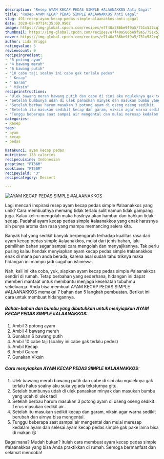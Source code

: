 ```yaml
---
description: "Resep AYAM KECAP PEDAS SIMPLE #ALAANAKKOS Anti Gagal"
title: "Resep AYAM KECAP PEDAS SIMPLE #ALAANAKKOS Anti Gagal"
slug: 491-resep-ayam-kecap-pedas-simple-alaanakkos-anti-gagal
date: 2020-08-07T14:35:00.950Z
image: https://img-global.cpcdn.com/recipes/e7f40a586be9f9a5/751x532cq70/ayam-kecap-pedas-simple-alaanakkos-foto-resep-utama.jpg
thumbnail: https://img-global.cpcdn.com/recipes/e7f40a586be9f9a5/751x532cq70/ayam-kecap-pedas-simple-alaanakkos-foto-resep-utama.jpg
cover: https://img-global.cpcdn.com/recipes/e7f40a586be9f9a5/751x532cq70/ayam-kecap-pedas-simple-alaanakkos-foto-resep-utama.jpg
author: Lida Briggs
ratingvalue: 5
reviewcount: 9
recipeingredient:
- "3 potong ayam"
- "4 bawang merah"
- "6 bawang putih"
- "10 cabe taji soalny ini cabe gak terlalu pedes"
- " Kecap"
- " Garam"
- " Viksin"
recipeinstructions:
- "Ulek bawang merah bawang putih dan cabe di sini aku nguleknya gak terlalu halus soalny aku suka yg ada teksturnya gitu."
- "Setelah bumbunya udah di ulek panaskan minyak dan masukan bumbu yang udah di ulek tadi"
- "Setelah berbau harum masukan 3 potong ayam di oseng oseng sedikit.. Terus masukan sedikit air.."
- "Setelah itu masukan sedikit kecap dan garam, viksin agar warna sedikit berubah dan airnya bisa mengental."
- "Tunggu beberapa saat sampai air mengental dan mulai meresap kedalam ayam dan selesai ayam kecap pedas simple gak pake lama bisa di makan 😘"
categories:
- Resep
tags:
- ayam
- kecap
- pedas

katakunci: ayam kecap pedas 
nutrition: 133 calories
recipecuisine: Indonesian
preptime: "PT36M"
cooktime: "PT50M"
recipeyield: "3"
recipecategory: Dessert

---
```



![AYAM KECAP PEDAS SIMPLE #ALAANAKKOS](https://img-global.cpcdn.com/recipes/e7f40a586be9f9a5/751x532cq70/ayam-kecap-pedas-simple-alaanakkos-foto-resep-utama.jpg)

Lagi mencari inspirasi resep ayam kecap pedas simple #alaanakkos yang unik? Cara membuatnya memang tidak terlalu sulit namun tidak gampang juga. Kalau keliru mengolah maka hasilnya akan hambar dan bahkan tidak sedap. Padahal ayam kecap pedas simple #alaanakkos yang enak harusnya sih punya aroma dan rasa yang mampu memancing selera kita.



Banyak hal yang sedikit banyak berpengaruh terhadap kualitas rasa dari ayam kecap pedas simple #alaanakkos, mulai dari jenis bahan, lalu pemilihan bahan segar sampai cara mengolah dan menyajikannya. Tak perlu pusing kalau hendak menyiapkan ayam kecap pedas simple #alaanakkos enak di mana pun anda berada, karena asal sudah tahu triknya maka hidangan ini mampu jadi suguhan istimewa.


Nah, kali ini kita coba, yuk, siapkan ayam kecap pedas simple #alaanakkos sendiri di rumah. Tetap berbahan yang sederhana, hidangan ini dapat memberi manfaat untuk membantu menjaga kesehatan tubuhmu sekeluarga. Anda bisa membuat AYAM KECAP PEDAS SIMPLE #ALAANAKKOS memakai 7 bahan dan 5 langkah pembuatan. Berikut ini cara untuk membuat hidangannya.

<!--inarticleads1-->

##### Bahan-bahan dan bumbu yang dibutuhkan untuk menyiapkan AYAM KECAP PEDAS SIMPLE #ALAANAKKOS:

1. Ambil 3 potong ayam
1. Ambil 4 bawang merah
1. Gunakan 6 bawang putih
1. Ambil 10 cabe taji (soalny ini cabe gak terlalu pedes)
1. Ambil  Kecap
1. Ambil  Garam
1. Gunakan  Viksin




<!--inarticleads2-->

##### Cara menyiapkan AYAM KECAP PEDAS SIMPLE #ALAANAKKOS:

1. Ulek bawang merah bawang putih dan cabe di sini aku nguleknya gak terlalu halus soalny aku suka yg ada teksturnya gitu.
1. Setelah bumbunya udah di ulek panaskan minyak dan masukan bumbu yang udah di ulek tadi
1. Setelah berbau harum masukan 3 potong ayam di oseng oseng sedikit.. Terus masukan sedikit air..
1. Setelah itu masukan sedikit kecap dan garam, viksin agar warna sedikit berubah dan airnya bisa mengental.
1. Tunggu beberapa saat sampai air mengental dan mulai meresap kedalam ayam dan selesai ayam kecap pedas simple gak pake lama bisa di makan 😘




Bagaimana? Mudah bukan? Itulah cara membuat ayam kecap pedas simple #alaanakkos yang bisa Anda praktikkan di rumah. Semoga bermanfaat dan selamat mencoba!
